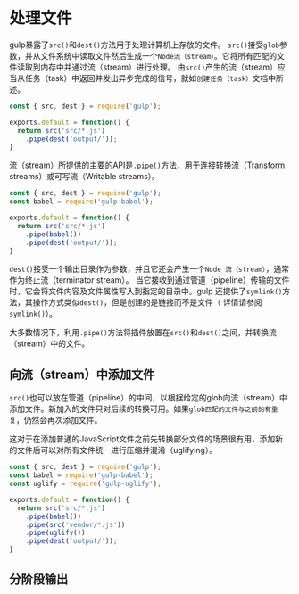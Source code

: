 # 处理文件

gulp暴露了`src()`和`dest()`方法用于处理计算机上存放的文件。
`src()`接受`glob`参数，并从文件系统中读取文件然后生成一个`Node流（stream）`。它将所有匹配的文件读取到内存中并通过流（stream）进行处理。
由`src()`产生的流（stream）应当从任务（task）中返回并发出异步完成的信号，就如`创建任务（task）`文档中所述。
```js
const { src, dest } = require('gulp');

exports.default = function() {
  return src('src/*.js')
    .pipe(dest('output/'));
}
```
流（stream）所提供的主要的API是`.pipe()`方法，用于连接转换流（Transform streams）或可写流（Writable streams）。
```js
const { src, dest } = require('gulp');
const babel = require('gulp-babel');

exports.default = function() {
  return src('src/*.js')
    .pipe(babel())
    .pipe(dest('output/'));
}
```
`dest()`接受一个输出目录作为参数，并且它还会产生一个`Node 流（stream）`，通常作为终止流（terminator stream）。
当它接收到通过管道（pipeline）传输的文件时，它会将文件内容及文件属性写入到指定的目录中。gulp 还提供了`symlink()`方法，其操作方式类似`dest()`，但是创建的是链接而不是文件（ 详情请参阅`symlink()`）。

大多数情况下，利用`.pipe()`方法将插件放置在`src()`和`dest()`之间，并转换流（stream）中的文件。

## 向流（stream）中添加文件
`src()`也可以放在管道（pipeline）的中间，以根据给定的glob向流（stream）中添加文件。新加入的文件只对后续的转换可用。如果`glob匹配的文件与之前的有重复`，仍然会再次添加文件。

这对于在添加普通的JavaScript文件之前先转换部分文件的场景很有用，添加新的文件后可以对所有文件统一进行压缩并混淆（uglifying）。

```js
const { src, dest } = require('gulp');
const babel = require('gulp-babel');
const uglify = require('gulp-uglify');

exports.default = function() {
  return src('src/*.js')
    .pipe(babel())
    .pipe(src('vendor/*.js'))
    .pipe(uglify())
    .pipe(dest('output/'));
}
```

## 分阶段输出
